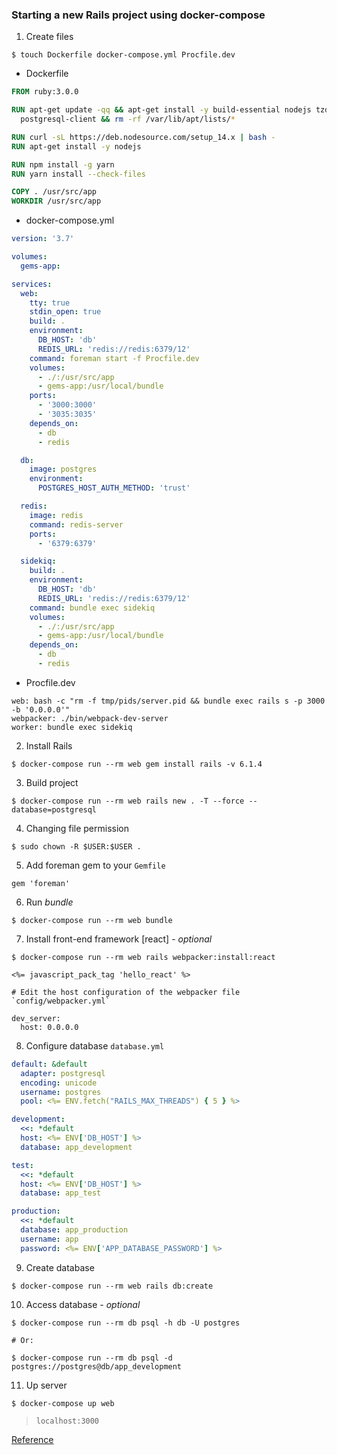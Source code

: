 ### Starting a new Rails project using docker-compose

1. Create files

```
$ touch Dockerfile docker-compose.yml Procfile.dev
```

* Dockerfile

```dockerfile
FROM ruby:3.0.0

RUN apt-get update -qq && apt-get install -y build-essential nodejs tzdata libpq-dev \
  postgresql-client && rm -rf /var/lib/apt/lists/*

RUN curl -sL https://deb.nodesource.com/setup_14.x | bash -
RUN apt-get install -y nodejs

RUN npm install -g yarn
RUN yarn install --check-files

COPY . /usr/src/app
WORKDIR /usr/src/app
```

* docker-compose.yml

```yml
version: '3.7'

volumes:
  gems-app:

services:
  web:
    tty: true
    stdin_open: true
    build: .
    environment:
      DB_HOST: 'db'
      REDIS_URL: 'redis://redis:6379/12'
    command: foreman start -f Procfile.dev
    volumes:
      - ./:/usr/src/app
      - gems-app:/usr/local/bundle
    ports:
      - '3000:3000'
      - '3035:3035'
    depends_on:
      - db
      - redis

  db:
    image: postgres
    environment:
      POSTGRES_HOST_AUTH_METHOD: 'trust'

  redis:
    image: redis
    command: redis-server
    ports:
      - '6379:6379'

  sidekiq:
    build: .
    environment:
      DB_HOST: 'db'
      REDIS_URL: 'redis://redis:6379/12'
    command: bundle exec sidekiq
    volumes:
      - ./:/usr/src/app
      - gems-app:/usr/local/bundle
    depends_on:
      - db
      - redis
```

* Procfile.dev

```
web: bash -c "rm -f tmp/pids/server.pid && bundle exec rails s -p 3000 -b '0.0.0.0'"
webpacker: ./bin/webpack-dev-server
worker: bundle exec sidekiq
```

2. Install Rails

```
$ docker-compose run --rm web gem install rails -v 6.1.4
```

3. Build project

```
$ docker-compose run --rm web rails new . -T --force --database=postgresql
```

4. Changing file permission

```
$ sudo chown -R $USER:$USER .
```

5. Add foreman gem to your `Gemfile`

```
gem 'foreman'
```

6. Run *bundle*
```
$ docker-compose run --rm web bundle
```

7. Install front-end framework [react] - *optional*

```
$ docker-compose run --rm web rails webpacker:install:react

<%= javascript_pack_tag 'hello_react' %>

# Edit the host configuration of the webpacker file `config/webpacker.yml`

dev_server:
  host: 0.0.0.0
```

8. Configure database `database.yml`

```yml
default: &default
  adapter: postgresql
  encoding: unicode
  username: postgres
  pool: <%= ENV.fetch("RAILS_MAX_THREADS") { 5 } %>

development:
  <<: *default
  host: <%= ENV['DB_HOST'] %>
  database: app_development

test:
  <<: *default
  host: <%= ENV['DB_HOST'] %>
  database: app_test

production:
  <<: *default
  database: app_production
  username: app
  password: <%= ENV['APP_DATABASE_PASSWORD'] %>
```

9. Create database

```
$ docker-compose run --rm web rails db:create
```

10. Access database - *optional*

```
$ docker-compose run --rm db psql -h db -U postgres

# Or:

$ docker-compose run --rm db psql -d postgres://postgres@db/app_development
```

11. Up server

```
$ docker-compose up web
```

> `localhost:3000`


[Reference](https://gist.github.com/erdostom/5dd400cbba17d44b52b2f74b038fcb85)
